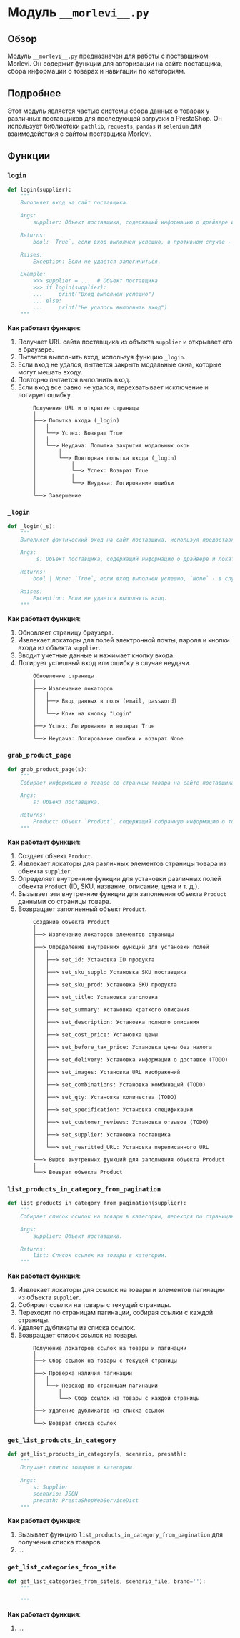 # Модуль `__morlevi__.py`

## Обзор

Модуль `__morlevi__.py` предназначен для работы с поставщиком Morlevi. Он содержит функции для авторизации на сайте поставщика, сбора информации о товарах и навигации по категориям.

## Подробнее

Этот модуль является частью системы сбора данных о товарах у различных поставщиков для последующей загрузки в PrestaShop. Он использует библиотеки `pathlib`, `requests`, `pandas` и `selenium` для взаимодействия с сайтом поставщика Morlevi.

## Функции

### `login`

```python
def login(supplier):
    """
    Выполняет вход на сайт поставщика.

    Args:
        supplier: Объект поставщика, содержащий информацию о драйвере и локаторах.

    Returns:
        bool: `True`, если вход выполнен успешно, в противном случае - `False`.

    Raises:
        Exception: Если не удается залогиниться.

    Example:
        >>> supplier = ...  # Объект поставщика
        >>> if login(supplier):
        ...     print("Вход выполнен успешно")
        ... else:
        ...     print("Не удалось выполнить вход")
    """
```

**Как работает функция**:

1.  Получает URL сайта поставщика из объекта `supplier` и открывает его в браузере.
2.  Пытается выполнить вход, используя функцию `_login`.
3.  Если вход не удался, пытается закрыть модальные окна, которые могут мешать входу.
4.  Повторно пытается выполнить вход.
5.  Если вход все равно не удался, перехватывает исключение и логирует ошибку.

```
        Получение URL и открытие страницы
        │
        ├──> Попытка входа (_login)
        │   │
        │   └──> Успех: Возврат True
        │   │
        │   └──> Неудача: Попытка закрытия модальных окон
        │       │
        │       └──> Повторная попытка входа (_login)
        │           │
        │           └──> Успех: Возврат True
        │           │
        │           └──> Неудача: Логирование ошибки
        │
        └──> Завершение
```

### `_login`

```python
def _login(_s):
    """
    Выполняет фактический вход на сайт поставщика, используя предоставленные учетные данные.

    Args:
        _s: Объект поставщика, содержащий информацию о драйвере и локаторах.

    Returns:
        bool | None: `True`, если вход выполнен успешно, `None` - в случае ошибки.

    Raises:
        Exception: Если не удается выполнить вход.
    """
```

**Как работает функция**:

1.  Обновляет страницу браузера.
2.  Извлекает локаторы для полей электронной почты, пароля и кнопки входа из объекта `supplier`.
3.  Вводит учетные данные и нажимает кнопку входа.
4.  Логирует успешный вход или ошибку в случае неудачи.

```
        Обновление страницы
        │
        ├──> Извлечение локаторов
        │   │
        │   ├──> Ввод данных в поля (email, password)
        │   │
        │   └──> Клик на кнопку "Login"
        │
        ├──> Успех: Логирование и возврат True
        │
        └──> Неудача: Логирование ошибки и возврат None
```

### `grab_product_page`

```python
def grab_product_page(s):
    """
    Собирает информацию о товаре со страницы товара на сайте поставщика.

    Args:
        s: Объект поставщика.

    Returns:
        Product: Объект `Product`, содержащий собранную информацию о товаре.
    """
```

**Как работает функция**:

1.  Создает объект `Product`.
2.  Извлекает локаторы для различных элементов страницы товара из объекта `supplier`.
3.  Определяет внутренние функции для установки различных полей объекта `Product` (ID, SKU, название, описание, цена и т. д.).
4.  Вызывает эти внутренние функции для заполнения объекта `Product` данными со страницы товара.
5.  Возвращает заполненный объект `Product`.

```
        Создание объекта Product
        │
        ├──> Извлечение локаторов элементов страницы
        │
        ├──> Определение внутренних функций для установки полей
        │   │
        │   ├──> set_id: Установка ID продукта
        │   │
        │   ├──> set_sku_suppl: Установка SKU поставщика
        │   │
        │   ├──> set_sku_prod: Установка SKU продукта
        │   │
        │   ├──> set_title: Установка заголовка
        │   │
        │   ├──> set_summary: Установка краткого описания
        │   │
        │   ├──> set_description: Установка полного описания
        │   │
        │   ├──> set_cost_price: Установка цены
        │   │
        │   ├──> set_before_tax_price: Установка цены без налога
        │   │
        │   ├──> set_delivery: Установка информации о доставке (TODO)
        │   │
        │   ├──> set_images: Установка URL изображений
        │   │
        │   ├──> set_combinations: Установка комбинаций (TODO)
        │   │
        │   ├──> set_qty: Установка количества (TODO)
        │   │
        │   ├──> set_specification: Установка спецификации
        │   │
        │   ├──> set_customer_reviews: Установка отзывов (TODO)
        │   │
        │   ├──> set_supplier: Установка поставщика
        │   │
        │   └──> set_rewritted_URL: Установка переписанного URL
        │
        └──> Вызов внутренних функций для заполнения объекта Product
        │
        └──> Возврат объекта Product
```

### `list_products_in_category_from_pagination`

```python
def list_products_in_category_from_pagination(supplier):
    """
    Собирает список ссылок на товары в категории, переходя по страницам пагинации.

    Args:
        supplier: Объект поставщика.

    Returns:
        list: Список ссылок на товары в категории.
    """
```

**Как работает функция**:

1.  Извлекает локаторы для ссылок на товары и элементов пагинации из объекта `supplier`.
2.  Собирает ссылки на товары с текущей страницы.
3.  Переходит по страницам пагинации, собирая ссылки с каждой страницы.
4.  Удаляет дубликаты из списка ссылок.
5.  Возвращает список ссылок на товары.

```
        Получение локаторов ссылок на товары и пагинации
        │
        ├──> Сбор ссылок на товары с текущей страницы
        │
        ├──> Проверка наличия пагинации
        │   │
        │   └──> Переход по страницам пагинации
        │       │
        │       └──> Сбор ссылок на товары с каждой страницы
        │
        ├──> Удаление дубликатов из списка ссылок
        │
        └──> Возврат списка ссылок
```

### `get_list_products_in_category`

```python
def get_list_products_in_category(s, scenario, presath):
    """
    Получает список товаров в категории.

    Args:
        s: Supplier
        scenario: JSON
        presath: PrestaShopWebServiceDict
    """
```

**Как работает функция**:

1.  Вызывает функцию `list_products_in_category_from_pagination` для получения списка товаров.
2.  ...

### `get_list_categories_from_site`

```python
def get_list_categories_from_site(s, scenario_file, brand=''):
    """

    """
```

**Как работает функция**:

1.  ...